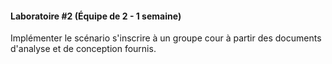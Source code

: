 #### Laboratoire #2 (Équipe de 2 - 1 semaine)

Implémenter le scénario s'inscrire à un groupe cour à partir des documents d'analyse et de conception fournis.
